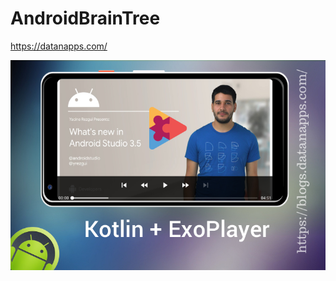 # AndroidBrainTree
https://datanapps.com/


![alt text](https://github.com/datanapps/GoogleExoPlayerSample/blob/master/screens/screen_1.jpg)
